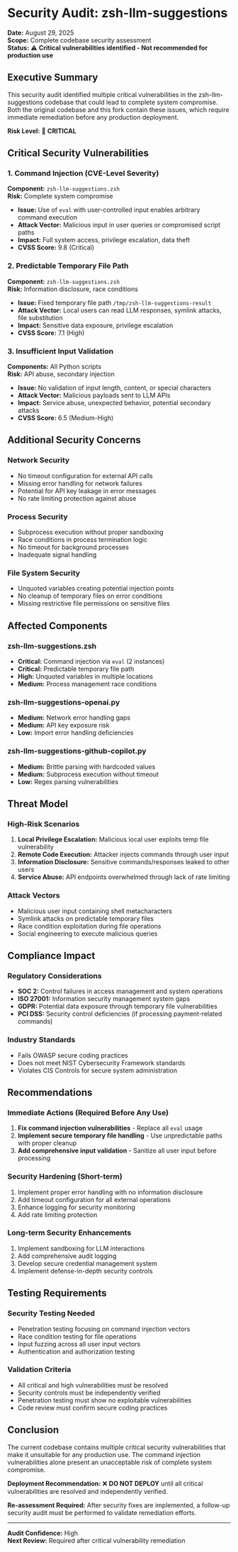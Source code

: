 # Security Audit: zsh-llm-suggestions

**Date:** August 29, 2025  
**Scope:** Complete codebase security assessment  
**Status:** ⚠️ **Critical vulnerabilities identified - Not recommended for production use**

## Executive Summary

This security audit identified multiple critical vulnerabilities in the zsh-llm-suggestions codebase that could lead to complete system compromise. Both the original codebase and this fork contain these issues, which require immediate remediation before any production deployment.

**Risk Level:** 🚨 **CRITICAL**

## Critical Security Vulnerabilities

### 1. Command Injection (CVE-Level Severity)

**Component:** `zsh-llm-suggestions.zsh`  
**Risk:** Complete system compromise

- **Issue:** Use of `eval` with user-controlled input enables arbitrary command execution
- **Attack Vector:** Malicious input in user queries or compromised script paths
- **Impact:** Full system access, privilege escalation, data theft
- **CVSS Score:** 9.8 (Critical)

### 2. Predictable Temporary File Path

**Component:** `zsh-llm-suggestions.zsh`  
**Risk:** Information disclosure, race conditions

- **Issue:** Fixed temporary file path `/tmp/zsh-llm-suggestions-result`
- **Attack Vector:** Local users can read LLM responses, symlink attacks, file substitution
- **Impact:** Sensitive data exposure, privilege escalation
- **CVSS Score:** 7.1 (High)

### 3. Insufficient Input Validation

**Components:** All Python scripts  
**Risk:** API abuse, secondary injection

- **Issue:** No validation of input length, content, or special characters
- **Attack Vector:** Malicious payloads sent to LLM APIs
- **Impact:** Service abuse, unexpected behavior, potential secondary attacks
- **CVSS Score:** 6.5 (Medium-High)

## Additional Security Concerns

### Network Security
- No timeout configuration for external API calls
- Missing error handling for network failures
- Potential for API key leakage in error messages
- No rate limiting protection against abuse

### Process Security
- Subprocess execution without proper sandboxing
- Race conditions in process termination logic
- No timeout for background processes
- Inadequate signal handling

### File System Security
- Unquoted variables creating potential injection points
- No cleanup of temporary files on error conditions
- Missing restrictive file permissions on sensitive files

## Affected Components

### zsh-llm-suggestions.zsh
- **Critical:** Command injection via `eval` (2 instances)
- **Critical:** Predictable temporary file path
- **High:** Unquoted variables in multiple locations
- **Medium:** Process management race conditions

### zsh-llm-suggestions-openai.py
- **Medium:** Network error handling gaps
- **Medium:** API key exposure risk
- **Low:** Import error handling deficiencies

### zsh-llm-suggestions-github-copilot.py
- **Medium:** Brittle parsing with hardcoded values
- **Medium:** Subprocess execution without timeout
- **Low:** Regex parsing vulnerabilities

## Threat Model

### High-Risk Scenarios
1. **Local Privilege Escalation:** Malicious local user exploits temp file vulnerability
2. **Remote Code Execution:** Attacker injects commands through user input
3. **Information Disclosure:** Sensitive commands/responses leaked to other users
4. **Service Abuse:** API endpoints overwhelmed through lack of rate limiting

### Attack Vectors
- Malicious user input containing shell metacharacters
- Symlink attacks on predictable temporary files
- Race condition exploitation during file operations
- Social engineering to execute malicious queries

## Compliance Impact

### Regulatory Considerations
- **SOC 2:** Control failures in access management and system operations
- **ISO 27001:** Information security management system gaps
- **GDPR:** Potential data exposure through temporary file vulnerabilities
- **PCI DSS:** Security control deficiencies (if processing payment-related commands)

### Industry Standards
- Fails OWASP secure coding practices
- Does not meet NIST Cybersecurity Framework standards
- Violates CIS Controls for secure system administration

## Recommendations

### Immediate Actions (Required Before Any Use)
1. **Fix command injection vulnerabilities** - Replace all `eval` usage
2. **Implement secure temporary file handling** - Use unpredictable paths with proper cleanup
3. **Add comprehensive input validation** - Sanitize all user input before processing

### Security Hardening (Short-term)
1. Implement proper error handling with no information disclosure
2. Add timeout configuration for all external operations
3. Enhance logging for security monitoring
4. Add rate limiting protection

### Long-term Security Enhancements
1. Implement sandboxing for LLM interactions
2. Add comprehensive audit logging
3. Develop secure credential management system
4. Implement defense-in-depth security controls

## Testing Requirements

### Security Testing Needed
- Penetration testing focusing on command injection vectors
- Race condition testing for file operations
- Input fuzzing across all user input vectors
- Authentication and authorization testing

### Validation Criteria
- All critical and high vulnerabilities must be resolved
- Security controls must be independently verified
- Penetration testing must show no exploitable vulnerabilities
- Code review must confirm secure coding practices

## Conclusion

The current codebase contains multiple critical security vulnerabilities that make it unsuitable for any production use. The command injection vulnerabilities alone present an unacceptable risk of complete system compromise.

**Deployment Recommendation:** ❌ **DO NOT DEPLOY** until all critical vulnerabilities are resolved and independently verified.

**Re-assessment Required:** After security fixes are implemented, a follow-up security audit must be performed to validate remediation efforts.

---

**Audit Confidence:** High  
**Next Review:** Required after critical vulnerability remediation